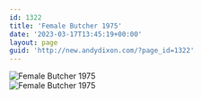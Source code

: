 ```yaml
---
id: 1322
title: 'Female Butcher 1975'
date: '2023-03-17T13:45:19+00:00'
layout: page
guid: 'http://new.andydixon.com/?page_id=1322'
---
```


![Female Butcher 1975](https://i0.wp.com/assets.g8x2.ldn.idrivee2-23.com/posters/Female%20Butcher%201975%2001.jpg?w=1200&ssl=1 "Female Butcher 1975")  
![Female Butcher 1975](https://i0.wp.com/assets.g8x2.ldn.idrivee2-23.com/posters/Female%20Butcher%201975%2002.jpg?w=1200&ssl=1 "Female Butcher 1975")